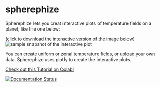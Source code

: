 # spherephize

Spherephize lets you creat interactive plots of temperature fields on a planet, like the one below: 

[(click to download the interactive version of the image below)](https://github.com/kathlandgren/spherephize/blob/develop/img/testsaveHJ.html)
![sample snapshot of the interactive plot](https://github.com/kathlandgren/spherephize/blob/develop/img/readmeplot.png?raw=true)


You can create uniform or zonal temperature fields, or upload your own data.
Spherephize uses plotly to create the interactive plots.

[Check out this Tutorial on Colab!](https://colab.research.google.com/github/kathlandgren/spherephize/blob/main/Tutorial.ipynb)

[![Documentation Status](https://readthedocs.org/projects/spherephize/badge/?version=latest)](http://spherephize.readthedocs.io/en/latest/?badge=latest)

